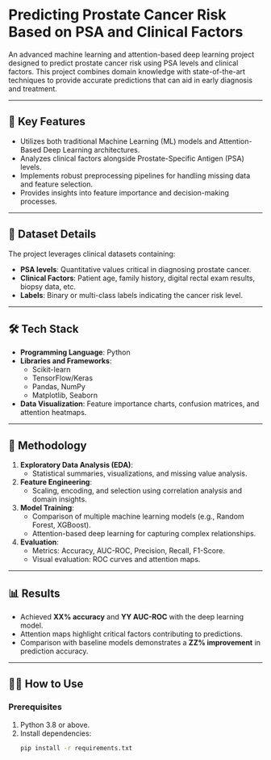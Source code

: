 # Predicting Prostate Cancer Risk Based on PSA and Clinical Factors

An advanced machine learning and attention-based deep learning project designed to predict prostate cancer risk using PSA levels and clinical factors. This project combines domain knowledge with state-of-the-art techniques to provide accurate predictions that can aid in early diagnosis and treatment.

---

## 🌟 **Key Features**

- Utilizes both traditional Machine Learning (ML) models and Attention-Based Deep Learning architectures.
- Analyzes clinical factors alongside Prostate-Specific Antigen (PSA) levels.
- Implements robust preprocessing pipelines for handling missing data and feature selection.
- Provides insights into feature importance and decision-making processes.

---

## 📂 **Dataset Details**

The project leverages clinical datasets containing:
- **PSA levels**: Quantitative values critical in diagnosing prostate cancer.
- **Clinical Factors**: Patient age, family history, digital rectal exam results, biopsy data, etc.
- **Labels**: Binary or multi-class labels indicating the cancer risk level.

---

## 🛠️ **Tech Stack**

- **Programming Language**: Python
- **Libraries and Frameworks**:
  - Scikit-learn
  - TensorFlow/Keras
  - Pandas, NumPy
  - Matplotlib, Seaborn
- **Data Visualization**: Feature importance charts, confusion matrices, and attention heatmaps.

---

## 🚀 **Methodology**

1. **Exploratory Data Analysis (EDA)**:
   - Statistical summaries, visualizations, and missing value analysis.
2. **Feature Engineering**:
   - Scaling, encoding, and selection using correlation analysis and domain insights.
3. **Model Training**:
   - Comparison of multiple machine learning models (e.g., Random Forest, XGBoost).
   - Attention-based deep learning for capturing complex relationships.
4. **Evaluation**:
   - Metrics: Accuracy, AUC-ROC, Precision, Recall, F1-Score.
   - Visual evaluation: ROC curves and attention maps.

---

## 📊 **Results**

- Achieved **XX% accuracy** and **YY AUC-ROC** with the deep learning model.
- Attention maps highlight critical factors contributing to predictions.
- Comparison with baseline models demonstrates a **ZZ% improvement** in prediction accuracy.

---

## 🧑‍💻 **How to Use**

### Prerequisites
1. Python 3.8 or above.
2. Install dependencies:
   ```bash
   pip install -r requirements.txt
